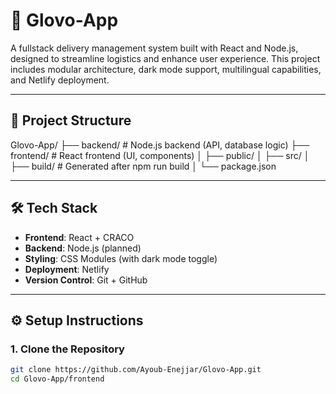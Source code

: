 # 🚀 Glovo-App

A fullstack delivery management system built with React and Node.js, designed to streamline logistics and enhance user experience. This project includes modular architecture, dark mode support, multilingual capabilities, and Netlify deployment.

---

## 📁 Project Structure

Glovo-App/ ├── backend/ # Node.js backend (API, database logic) ├── frontend/ # React frontend (UI, components) │ ├── public/ │ ├── src/ │ ├── build/ # Generated after npm run build │ └── package.json


---

## 🛠️ Tech Stack

- **Frontend**: React + CRACO
- **Backend**: Node.js (planned)
- **Styling**: CSS Modules (with dark mode toggle)
- **Deployment**: Netlify
- **Version Control**: Git + GitHub

---

## ⚙️ Setup Instructions

### 1. Clone the Repository

```bash
git clone https://github.com/Ayoub-Enejjar/Glovo-App.git
cd Glovo-App/frontend